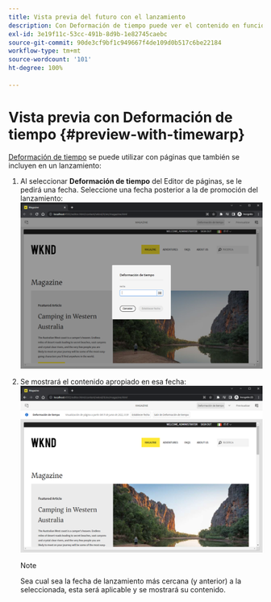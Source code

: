 ```yaml
---
title: Vista previa del futuro con el lanzamiento
description: Con Deformación de tiempo puede ver el contenido en función de sus lanzamientos.
exl-id: 3e19f11c-53cc-491b-8d9b-1e82745caebc
source-git-commit: 90de3cf9bf1c949667f4de109d0b517c6be22184
workflow-type: tm+mt
source-wordcount: '101'
ht-degree: 100%

---
```


# Vista previa con Deformación de tiempo {#preview-with-timewarp}

[Deformación de tiempo](/help/sites-cloud/authoring/features/page-versions.md#timewarp) se puede utilizar con páginas que también se incluyen en un lanzamiento:

1. Al seleccionar **Deformación de tiempo** del Editor de páginas, se le pedirá una fecha. Seleccione una fecha posterior a la de promoción del lanzamiento:
   ![Navegar por el lanzamiento desde el Editor de páginas](/help/sites-cloud/authoring/assets/launches-timewarp-01.png)

1. Se mostrará el contenido apropiado en esa fecha:
   ![Navegar por el lanzamiento desde el Editor de páginas](/help/sites-cloud/authoring/assets/launches-timewarp-02.png)

   >[!NOTE]
   >
   >Sea cual sea la fecha de lanzamiento más cercana (y anterior) a la seleccionada, esta será aplicable y se mostrará su contenido.
